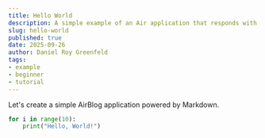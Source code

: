 ```yaml
---
title: Hello World
description: A simple example of an Air application that responds with "Hello, World!".
slug: hello-world
published: true
date: 2025-09-26
author: Daniel Roy Greenfeld
tags:
- example
- beginner
- tutorial
---
```


Let's create a simple AirBlog application powered by Markdown.

```python
for i in range(10):
    print("Hello, World!")
```